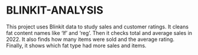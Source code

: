 # BLINKIT-ANALYSIS
This project uses Blinkit data to study sales and customer ratings. It cleans fat content names like ‘lf’ and ‘reg’. Then it checks total and average sales in 2022. It also finds how many items were sold and the average rating. Finally, it shows which fat type had more sales and items.
